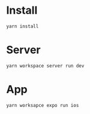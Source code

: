 # Install


```
yarn install
```


# Server

```
yarn workspace server run dev
```

# App

```
yarn worksapce expo run ios
```